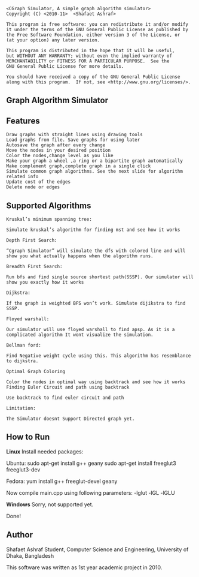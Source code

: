     <CGraph Simulator, A simple graph algorithm simulator>
    Copyright (C) <2010-11>  <Shafaet Ashraf>

    This program is free software: you can redistribute it and/or modify
    it under the terms of the GNU General Public License as published by
    the Free Software Foundation, either version 3 of the License, or
    (at your option) any later version.

    This program is distributed in the hope that it will be useful,
    but WITHOUT ANY WARRANTY; without even the implied warranty of
    MERCHANTABILITY or FITNESS FOR A PARTICULAR PURPOSE.  See the
    GNU General Public License for more details.

    You should have received a copy of the GNU General Public License
    along with this program.  If not, see <http://www.gnu.org/licenses/>.




**Graph Algorithm Simulator**
-------------------------------

**Features**
-------------------------------
    Draw graphs with straight lines using drawing tools
    Load graphs from file. Save graphs for using later
    Autosave the graph after every change
    Move the nodes in your desired position
    Color the nodes,change level as you like
    Make your graph a wheel ,a ring or a bipartite graph automatically
    Make complement graph,complete graph in a single click
    Simulate common graph algorithms. See the next slide for algorithm related info
    Update cost of the edges
    Delete node or edges



**Supported Algorithms**
-------------------------------

	Kruskal’s minimum spanning tree:

	Simulate kruskal’s algorithm for finding mst and see how it works

	Depth First Search:

	“Cgraph Simulator” will simulate the dfs with colored line and will show you what actually happens when the algorithm runs.

	Breadth First Search:

	Run bfs and find single source shortest path(SSSP). Our simulator will show you exactly how it works

	Dijkstra:

	If the graph is weighted BFS won’t work. Simulate dijikstra to find SSSP.

	Floyed warshall:

	Our simulator will use floyed warshall to find apsp. As it is a complicated algorithm It wont visualize the simulation.

	Bellman ford:

	Find Negative weight cycle using this. This algorithm has resemblance to dijkstra.

	Optimal Graph Coloring

	Color the nodes in optimal way using backtrack and see how it works
	Finding Euler Circuit and path using backtrack

	Use backtrack to find euler circuit and path

	Limitation:

	The Simulator doesnt Support Directed graph yet.


**How to Run**
-----------------------

**Linux**
Install needed packages:

Ubuntu:
sudo apt-get install g++ geany
sudo apt-get install freeglut3 freeglut3-dev

Fedora:
yum install g++ freeglut-devel geany

Now compile main.cpp using following parameters:
-lglut -lGL -lGLU

**Windows**
Sorry, not supported yet.

Done!


**Author**
-----------------------
Shafaet Ashraf
Student,
Computer Science and Engineering, University of Dhaka, Bangladesh

This software was written as 1st year academic project in 2010.


